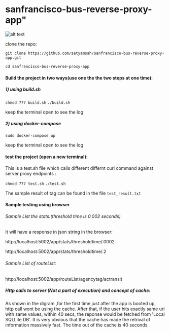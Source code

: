 # sanfrancisco-bus-reverse-proxy-app"

![alt text](https://github.com/satyamsah/sanfrancisco-bus-reverse-proxy-app/blob/master/workflowdiagram.PNG)

clone the repo:

`git clone https://github.com/satyamsah/sanfrancisco-bus-reverse-proxy-app.git`

`cd sanfrancisco-bus-reverse-proxy-app`

#### Build the project in two ways(use  one the the two steps at one time):

##### 1) using build.sh

`chmod 777 build.sh`
`./build.sh`

keep the terminal open to see the log 


##### 2) using docker-compose

`sudo docker-compose up`

keep the terminal open to see the log 

#### test the project (open a new terminal):

This is a test.sh file which calls different differnt curl command against server proxy endpoints :

`chmod 777 test.sh`
`./test.sh`

The sample result of tag can be found in the file `test_result.txt` 


#### Sample testing using browser

###### Sample List the stats:(threshold time is 0.002 seconds)

It will  have a response in json string in the browser:

http://localhost:5002/app/stats/thresholdtime/.0002

http://localhost:5002/app/stats/thresholdtime/.2


###### Sample List of routeList:
http://localhost:5002/app/routeList/agencytag/actransit


##### Http calls to server (Not a part of execution) and concept of cache:

As shown in the digram ,for the first time just after the app is booted up, http call wont be using the cache. After that, if the user hits exactly same uri with same values, within 40 secs, the reponse would be fetched from 'Local SQLLite DB'. It is very obvious that the cache has made the retrival of information massively fast. The time out of the cache is 40 seconds.













